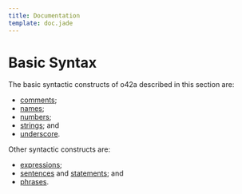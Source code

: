 ```yaml
---
title: Documentation
template: doc.jade
---
```


Basic Syntax
============
<!--
Copyright (C) 2010-2013 Ruslan Lopatin.
Permission is granted to copy, distribute and/or modify this document
under the terms of the GNU Free Documentation License, Version 1.3
or any later version published by the Free Software Foundation;
with no Invariant Sections, no Front-Cover Texts, and no Back-Cover Texts.
A copy of the license is included in the section entitled "GNU
Free Documentation License".
-->

The basic syntactic constructs of o42a described in this section are:

* [comments](comments.html);
* [names](names.html);
* [numbers](numbers.html);
* [strings](strings.html); and
* [underscore](underscore.html).

Other syntactic constructs are:

* [expressions](/docs/expressions/index.html);
* [sentences](/docs/sentences/index.html) and [statements](/docs/sentences/statements.html); and
* [phrases](/docs/phrases/index.html).
